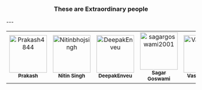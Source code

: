 <!--suppress HtmlDeprecatedAttribute -->
<div align="center">
 <h3>
  These are Extraordinary people
 </h3>
</div>
---
<table class="contributors">
 <tr>
  <td align="center">
   <a href="https://github.com/Prakash4844">
    <img alt="Prakash4844" src="https://avatars.githubusercontent.com/u/81550376?v=4" width="100;"/>
    <br/>
    <sub>
     <b>
      Prakash
     </b>
    </sub>
   </a>
  </td>
  <td align="center">
   <a href="https://github.com/Nitinbhojsingh">
    <img alt="Nitinbhojsingh" src="https://avatars.githubusercontent.com/u/80892374?v=4" width="100;"/>
    <br/>
    <sub>
     <b>
      Nitin Singh
     </b>
    </sub>
   </a>
  </td>
  <td align="center">
   <a href="https://github.com/DeepakEnveu">
    <img alt="DeepakEnveu" src="https://avatars.githubusercontent.com/u/122348221?v=4" width="100;"/>
    <br/>
    <sub>
     <b>
      DeepakEnveu
     </b>
    </sub>
   </a>
  </td>
  <td align="center">
   <a href="https://github.com/sagargoswami2001">
    <img alt="sagargoswami2001" src="https://avatars.githubusercontent.com/u/88379870?v=4" width="100;"/>
    <br/>
    <sub>
     <b>
      Sagar Goswami
     </b>
    </sub>
   </a>
  </td>
  <td align="center">
   <a href="https://github.com/VasylHulpak">
    <img alt="VasylHulpak" src="https://avatars.githubusercontent.com/u/76429065?v=4" width="100;"/>
    <br/>
    <sub>
     <b>
      VasylHulpak
     </b>
    </sub>
   </a>
  </td>
  <td>
   <a href="https://api.github.com/users/alexis-coulombe">
    <img alt="alexis-coulombe" src="https://avatars.githubusercontent.com/u/22302902?v=4" width="100"/>
    <sub>
     alexis-coulombe
    </sub>
   </a>
  </td>
 </tr>
</table>
